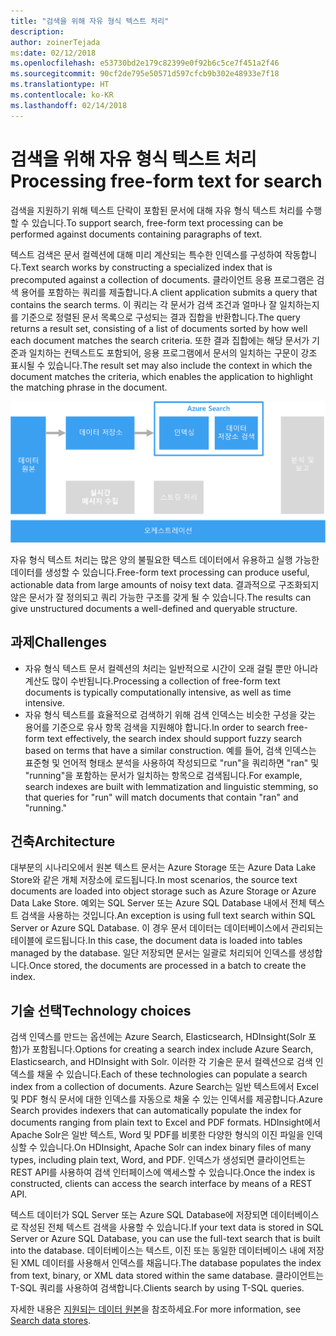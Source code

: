 ```yaml
---
title: "검색을 위해 자유 형식 텍스트 처리"
description: 
author: zoinerTejada
ms:date: 02/12/2018
ms.openlocfilehash: e53730bd2e179c82399e0f92b6c5ce7f451a2f46
ms.sourcegitcommit: 90cf2de795e50571d597cfcb9b302e48933e7f18
ms.translationtype: HT
ms.contentlocale: ko-KR
ms.lasthandoff: 02/14/2018
---
```

# <a name="processing-free-form-text-for-search"></a><span data-ttu-id="703a6-102">검색을 위해 자유 형식 텍스트 처리</span><span class="sxs-lookup"><span data-stu-id="703a6-102">Processing free-form text for search</span></span>

<span data-ttu-id="703a6-103">검색을 지원하기 위해 텍스트 단락이 포함된 문서에 대해 자유 형식 텍스트 처리를 수행할 수 있습니다.</span><span class="sxs-lookup"><span data-stu-id="703a6-103">To support search, free-form text processing can be performed against documents containing paragraphs of text.</span></span>

<span data-ttu-id="703a6-104">텍스트 검색은 문서 컬렉션에 대해 미리 계산되는 특수한 인덱스를 구성하여 작동합니다.</span><span class="sxs-lookup"><span data-stu-id="703a6-104">Text search works by constructing a specialized index that is precomputed against a collection of documents.</span></span> <span data-ttu-id="703a6-105">클라이언트 응용 프로그램은 검색 용어를 포함하는 쿼리를 제출합니다.</span><span class="sxs-lookup"><span data-stu-id="703a6-105">A client application submits a query that contains the search terms.</span></span> <span data-ttu-id="703a6-106">이 쿼리는 각 문서가 검색 조건과 얼마나 잘 일치하는지를 기준으로 정렬된 문서 목록으로 구성되는 결과 집합을 반환합니다.</span><span class="sxs-lookup"><span data-stu-id="703a6-106">The query returns a result set, consisting of a list of documents sorted by how well each document matches the search criteria.</span></span> <span data-ttu-id="703a6-107">또한 결과 집합에는 해당 문서가 기준과 일치하는 컨텍스트도 포함되어, 응용 프로그램에서 문서의 일치하는 구문이 강조 표시될 수 있습니다.</span><span class="sxs-lookup"><span data-stu-id="703a6-107">The result set may also include the context in which the document matches the criteria, which enables the application to highlight the matching phrase in the document.</span></span> 

![](./images/search-pipeline.png)

<span data-ttu-id="703a6-108">자유 형식 텍스트 처리는 많은 양의 불필요한 텍스트 데이터에서 유용하고 실행 가능한 데이터를 생성할 수 있습니다.</span><span class="sxs-lookup"><span data-stu-id="703a6-108">Free-form text processing can produce useful, actionable data from large amounts of noisy text data.</span></span> <span data-ttu-id="703a6-109">결과적으로 구조화되지 않은 문서가 잘 정의되고 쿼리 가능한 구조를 갖게 될 수 있습니다.</span><span class="sxs-lookup"><span data-stu-id="703a6-109">The results can give unstructured documents a well-defined and queryable structure.</span></span>


## <a name="challenges"></a><span data-ttu-id="703a6-110">과제</span><span class="sxs-lookup"><span data-stu-id="703a6-110">Challenges</span></span>

- <span data-ttu-id="703a6-111">자유 형식 텍스트 문서 컬렉션의 처리는 일반적으로 시간이 오래 걸릴 뿐만 아니라 계산도 많이 수반됩니다.</span><span class="sxs-lookup"><span data-stu-id="703a6-111">Processing a collection of free-form text documents is typically computationally intensive, as well as time intensive.</span></span>
- <span data-ttu-id="703a6-112">자유 형식 텍스트를 효율적으로 검색하기 위해 검색 인덱스는 비슷한 구성을 갖는 용어를 기준으로 유사 항목 검색을 지원해야 합니다.</span><span class="sxs-lookup"><span data-stu-id="703a6-112">In order to search free-form text effectively, the search index should support fuzzy search based on terms that have a similar construction.</span></span> <span data-ttu-id="703a6-113">예를 들어, 검색 인덱스는 표준형 및 언어적 형태소 분석을 사용하여 작성되므로 "run"을 쿼리하면 "ran" 및 "running"을 포함하는 문서가 일치하는 항목으로 검색됩니다.</span><span class="sxs-lookup"><span data-stu-id="703a6-113">For example, search indexes are built with lemmatization and linguistic stemming, so that queries for "run" will match documents that contain "ran" and "running."</span></span>

## <a name="architecture"></a><span data-ttu-id="703a6-114">건축</span><span class="sxs-lookup"><span data-stu-id="703a6-114">Architecture</span></span>

<span data-ttu-id="703a6-115">대부분의 시나리오에서 원본 텍스트 문서는 Azure Storage 또는 Azure Data Lake Store와 같은 개체 저장소에 로드됩니다.</span><span class="sxs-lookup"><span data-stu-id="703a6-115">In most scenarios, the source text documents are loaded into object storage such as Azure Storage or Azure Data Lake Store.</span></span> <span data-ttu-id="703a6-116">예외는 SQL Server 또는 Azure SQL Database 내에서 전체 텍스트 검색을 사용하는 것입니다.</span><span class="sxs-lookup"><span data-stu-id="703a6-116">An exception is using full text search within SQL Server or Azure SQL Database.</span></span> <span data-ttu-id="703a6-117">이 경우 문서 데이터는 데이터베이스에서 관리되는 테이블에 로드됩니다.</span><span class="sxs-lookup"><span data-stu-id="703a6-117">In this case, the document data is loaded into tables managed by the database.</span></span> <span data-ttu-id="703a6-118">일단 저장되면 문서는 일괄로 처리되어 인덱스를 생성합니다.</span><span class="sxs-lookup"><span data-stu-id="703a6-118">Once stored, the documents are processed in a batch to create the index.</span></span>

## <a name="technology-choices"></a><span data-ttu-id="703a6-119">기술 선택</span><span class="sxs-lookup"><span data-stu-id="703a6-119">Technology choices</span></span>

<span data-ttu-id="703a6-120">검색 인덱스를 만드는 옵션에는 Azure Search, Elasticsearch, HDInsight(Solr 포함)가 포함됩니다.</span><span class="sxs-lookup"><span data-stu-id="703a6-120">Options for creating a search index include Azure Search, Elasticsearch, and HDInsight with Solr.</span></span> <span data-ttu-id="703a6-121">이러한 각 기술은 문서 컬렉션으로 검색 인덱스를 채울 수 있습니다.</span><span class="sxs-lookup"><span data-stu-id="703a6-121">Each of these technologies can populate a search index from a collection of documents.</span></span> <span data-ttu-id="703a6-122">Azure Search는 일반 텍스트에서 Excel 및 PDF 형식 문서에 대한 인덱스를 자동으로 채울 수 있는 인덱서를 제공합니다.</span><span class="sxs-lookup"><span data-stu-id="703a6-122">Azure Search provides indexers that can automatically populate the index for documents ranging from plain text to Excel and PDF formats.</span></span> <span data-ttu-id="703a6-123">HDInsight에서 Apache Solr은 일반 텍스트, Word 및 PDF를 비롯한 다양한 형식의 이진 파일을 인덱싱할 수 있습니다.</span><span class="sxs-lookup"><span data-stu-id="703a6-123">On HDInsight, Apache Solr can index binary files of many types, including plain text, Word, and PDF.</span></span> <span data-ttu-id="703a6-124">인덱스가 생성되면 클라이언트는 REST API를 사용하여 검색 인터페이스에 액세스할 수 있습니다.</span><span class="sxs-lookup"><span data-stu-id="703a6-124">Once the index is constructed, clients can access the search interface by means of a REST API.</span></span> 

<span data-ttu-id="703a6-125">텍스트 데이터가 SQL Server 또는 Azure SQL Database에 저장되면 데이터베이스로 작성된 전체 텍스트 검색을 사용할 수 있습니다.</span><span class="sxs-lookup"><span data-stu-id="703a6-125">If your text data is stored in SQL Server or Azure SQL Database, you can use the full-text search that is built into the database.</span></span> <span data-ttu-id="703a6-126">데이터베이스는 텍스트, 이진 또는 동일한 데이터베이스 내에 저장된 XML 데이터를 사용해서 인덱스를 채웁니다.</span><span class="sxs-lookup"><span data-stu-id="703a6-126">The database populates the index from text, binary, or XML data stored within the same database.</span></span> <span data-ttu-id="703a6-127">클라이언트는 T-SQL 쿼리를 사용하여 검색합니다.</span><span class="sxs-lookup"><span data-stu-id="703a6-127">Clients search by using T-SQL queries.</span></span> 

<span data-ttu-id="703a6-128">자세한 내용은 [지원되는 데이터 원본](../technology-choices/search-options.md)을 참조하세요.</span><span class="sxs-lookup"><span data-stu-id="703a6-128">For more information, see [Search data stores](../technology-choices/search-options.md).</span></span>
